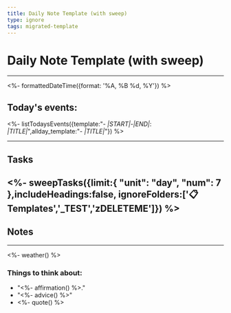 ```yaml
---
title: Daily Note Template (with sweep)
type: ignore
tags: migrated-template
---
```

# Daily Note Template (with sweep)
---
<%- formattedDateTime({format: '%A, %B %d, %Y'}) %>

## Today's events:
<%- listTodaysEvents({template:"- *|START|*-*|END|*: *|TITLE|*",allday_template:"- *|TITLE|*"}) %>

---

## Tasks
<%- sweepTasks({limit:{ "unit": "day", "num": 7 },includeHeadings:false, ignoreFolders:['📋 Templates','_TEST','zDELETEME']}) %>
---
## Notes


---
<%- weather() %>

### Things to think about:
- "<%- affirmation() %>."
- "<%- advice() %>"
- <%- quote() %>
